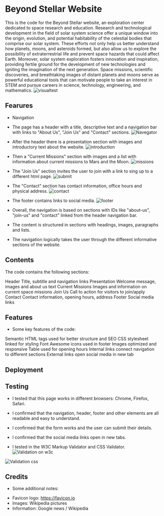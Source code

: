 # Beyond Stellar Website

This is the code for the Beyond Stellar website, an exploration center dedicated to space research and education.
Research and technological development in the field of solar system science offer a unique window into the origin, evolution, and potential habitability of the celestial bodies that comprise our solar system. These efforts not only help us better understand how planets, moons, and asteroids formed, but also allow us to explore the possibility of extraterrestrial life and prevent space hazards that could affect Earth.
Moreover, solar system exploration fosters innovation and inspiration, providing fertile ground for the development of new technologies and igniting the imagination of the next generation. Space missions, scientific discoveries, and breathtaking images of distant planets and moons serve as powerful educational tools that can motivate people to take an interest in STEM and pursue careers in science, technology, engineering, and mathematics.
![visualtest](https://github.com/Javi333afg/Beyond-Stellar/assets/159150793/9fbcc835-ad0b-4100-a287-f2cf597f5989)

## Fearures

+ Navigation

* The page has a header with a title, descriptive text and a navigation bar with links to "About Us", "Join Us" and "Contact" sections.
![Navegator](https://github.com/Javi333afg/Beyond-Stellar/assets/159150793/2fb6eed0-c3f2-4668-b095-3520c123d886)


* After the header there is a presentation section with images and introductory text about the website.
![introduction](https://github.com/Javi333afg/Beyond-Stellar/assets/159150793/aa274f90-dfdb-4430-8104-66713dbf1108)


* Then a "Current Missions" section with images and a list with information about current missions to Mars and the Moon.
  ![missions](https://github.com/Javi333afg/Beyond-Stellar/assets/159150793/639c3e36-84eb-435b-8ae4-a25437c980df)


* The "Join Us" section invites the user to join with a link to sing up to a different html page.
![submit](https://github.com/Javi333afg/Beyond-Stellar/assets/159150793/79a48a83-d6da-4fea-ab80-70a8c0e66b9e)


* The "Contact" section has contact information, office hours and physical address.
![contact](https://github.com/Javi333afg/Beyond-Stellar/assets/159150793/7cefcf49-f998-4921-b7b0-12ead784c622)


* The footer contains links to social media.
  ![footer](https://github.com/Javi333afg/Beyond-Stellar/assets/159150793/43bb4d3f-d329-41bf-b497-6e1dc0829538)


* Overall, the navigation is based on sections with IDs like "about-us", "join-us" and "contact" linked from the header navigation bar.

* The content is structured in sections with headings, images, paragraphs and lists.

* The navigation logically takes the user through the different informative sections of the website.



## Contents
The code contains the following sections:

Header
Title, subtitle and navigation links
Presentation
Welcome message, images and about us text
Current Missions
Images and information on current space missions
Join Us
Call to action for visitors to join/apply
Contact
Contact information, opening hours, address
Footer
Social media links

## Features

* Some key features of the code:

Semantic HTML tags used for better structure and SEO
CSS stylesheet linked for styling
Font Awesome icons used in footer
Images optimized and responsive
Table used for opening hours
Internal links connect navigation to different sections
External links open social media in new tab

## Deployment

## Testing

* I tested that this page works in different browsers: Chrome, Firefox, Safari.

* I confirmed that the navigation, header, footer and other elements are all readable and easy to understand.

* I confirmed that the form works and the user can submit their details.

* I confirmed that the social media links open in new tabs.

* I tested in the W3C Markup Validator and CSS Validator.
![Validation on w3c](https://github.com/Javi333afg/Beyond-Stellar/assets/159150793/1aaab4b8-03ba-4d06-affe-36ebe476244e)

![Validation css](https://github.com/Javi333afg/Beyond-Stellar/assets/159150793/4e02062f-0487-41f4-aaf3-b734070633d8)


## Credits
- Some additional notes:

* Favicon logo: https://favicon.io
* Images: Wikipedia pictures
* Information: Google news / Wikipedia
